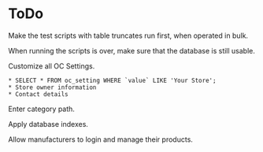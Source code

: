 # ToDo

Make the test scripts with table truncates run first, when operated in bulk.

When running the scripts is over, make sure that the database is still usable.

Customize all OC Settings.

    * SELECT * FROM oc_setting WHERE `value` LIKE 'Your Store';
    * Store owner information
    * Contact details

Enter category path.

Apply database indexes.

Allow manufacturers to login and manage their products.